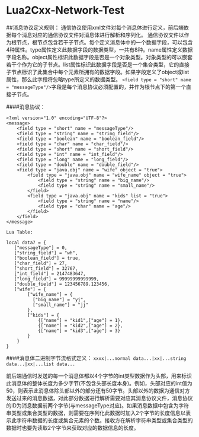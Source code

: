Lua2Cxx-Network-Test
====================

##消息协议定义规则：
通信协议使用xml文件对每个消息体进行定义，前后端依据每个消息对应的通信协议文件对消息体进行解析和序列化。
通信协议文件以<message>作为根节点，根节点包含若干<field>子节点。每个<field>定义消息体中的一个数据字段，<field>可以包含4种属性。type属性定义此数据字段的数据类型，一共有8种。name属性定义数据字段名称。object属性标识此数据字段是否是一个对象类型。对象类型的<field>可以嵌套若干个<field>作为它的子节点。list属性标识此数据字段是否是一个集合类型，它的直接子节点标识了此集合中每个元素所拥有的数据字段。如果字段定义了object或list属性，那么此字段将忽略type所定义的数据类型。
```<field type = "short" name = "messageType"/>```字段是每个消息协议必须配置的，并作为<message>根节点下的第一个直接子节点。

####消息协议：
```
<?xml version="1.0" encoding="UTF-8"?>
<message>
    <field type = "short" name = "messageType"/>
    <field type = "string" name = "string_field"/>
    <field type = "boolean" name = "boolean_field"/>
    <field type = "char" name = "char_field"/>
    <field type = "short" name = "short_field"/>
    <field type = "int" name = "int_field"/>
    <field type = "long" name = "long_field"/>
    <field type = "double" name = "double_field"/>
    <field type = "java.obj" name = "wife" object = "true">
        <field type = "java.obj" name = "wife_name" object = "true">
            <field type = "string" name = "big_name"/>
            <field type = "string" name = "small_name"/>
        </field>
        <field type = "java.obj" name = "kids" list = "true">
            <field type = "string" name = "name"/>
            <field type = "char" name = "age"/>
        </field> 
    </field>
</message>

Lua Table:

local data7 = {
   ["messageType"] = 0,
   ["string_field"] = "wh",
   ["boolean_field"] = true,
   ["char_field"] = 27,
   ["short_field"] = 32767,
   ["int_field"] = 2147483647,
   ["long_field"] = 99999999999999,
   ["double_field"] = 123456789.123456,
   ["wife"] = {
        ["wife_name"] = {
          ["big_name"] = "yj",
          ["small_name"] = "jj"
        },
        ["kids"] = {
            {["name"] = "kid1",["age"] = 1},
            {["name"] = "kid2",["age"] = 2},
            {["name"] = "kid3",["age"] = 3}
        }
    }
}
```
####消息体二进制字节流格式定义：
```xxxx|...normal data...|xx|...string data...|xx|...list data...```

前后端通信时发送的每一个消息体都以4个字节的int类型数据作为头部，用来标识此消息体的整体长度为多少字节(不包含头部长度本身)。例如，头部对应的int值为50，则表示此消息体除头部以外的部分还有50字节。头部以外的数据为通信对方发送过来的消息数据，对此部分数据进行解析需要对应其消息协议文件，消息协议的ID为消息数据前两个字节(与messageType对应)。如果消息数据中包含为字符串类型或集合类型的数据，则需要在序列化此数据时加入2个字节的长度信息以表示此字符串数据的长度或集合元素的个数。接收方在解析字符串类型或集合类型的数据时也要先读取2个字节来获取对应的数据信息的长度。


